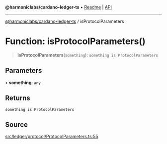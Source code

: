 **@harmoniclabs/cardano-ledger-ts** • [Readme](../README.md) \| [API](../globals.md)

***

[@harmoniclabs/cardano-ledger-ts](../README.md) / isProtocolParameters

# Function: isProtocolParameters()

> **isProtocolParameters**(`something`): `something is ProtocolParameters`

## Parameters

• **something**: `any`

## Returns

`something is ProtocolParameters`

## Source

[src/ledger/protocol/ProtocolParameters.ts:55](https://github.com/HarmonicLabs/cardano-ledger-ts/blob/d1659b0/src/ledger/protocol/ProtocolParameters.ts#L55)
